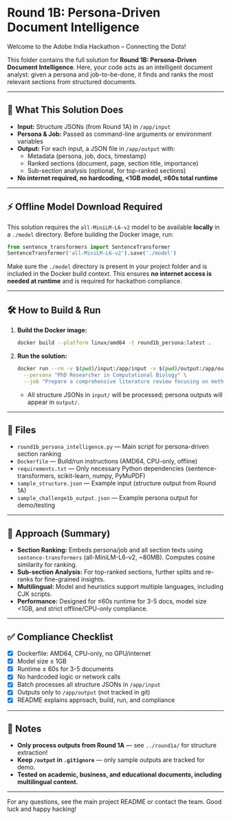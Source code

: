 # Round 1B: Persona-Driven Document Intelligence

Welcome to the Adobe India Hackathon – Connecting the Dots!

This folder contains the full solution for **Round 1B: Persona-Driven Document Intelligence**. Here, your code acts as an intelligent document analyst: given a persona and job-to-be-done, it finds and ranks the most relevant sections from structured documents.

---

## 🚀 What This Solution Does
- **Input:** Structure JSONs (from Round 1A) in `/app/input`
- **Persona & Job:** Passed as command-line arguments or environment variables
- **Output:** For each input, a JSON file in `/app/output` with:
  - Metadata (persona, job, docs, timestamp)
  - Ranked sections (document, page, section title, importance)
  - Sub-section analysis (optional, for top-ranked sections)
- **No internet required, no hardcoding, <1GB model, ≤60s total runtime**

---

## ⚡️ Offline Model Download Required

This solution requires the `all-MiniLM-L6-v2` model to be available **locally** in a `./model` directory. Before building the Docker image, run:

```python
from sentence_transformers import SentenceTransformer
SentenceTransformer('all-MiniLM-L6-v2').save('./model')
```

Make sure the `./model` directory is present in your project folder and is included in the Docker build context. This ensures **no internet access is needed at runtime** and is required for hackathon compliance.

---

## 🛠️ How to Build & Run

1. **Build the Docker image:**
   ```sh
   docker build --platform linux/amd64 -t round1b_persona:latest .
   ```
2. **Run the solution:**
   ```sh
   docker run --rm -v $(pwd)/input:/app/input -v $(pwd)/output:/app/output --network none round1b_persona:latest \
     --persona "PhD Researcher in Computational Biology" \
     --job "Prepare a comprehensive literature review focusing on methodologies, datasets, and performance benchmarks"
   ```
   - All structure JSONs in `input/` will be processed; persona outputs will appear in `output/`.

---

## 📁 Files
- `round1b_persona_intelligence.py` — Main script for persona-driven section ranking
- `Dockerfile` — Build/run instructions (AMD64, CPU-only, offline)
- `requirements.txt` — Only necessary Python dependencies (sentence-transformers, scikit-learn, numpy, PyMuPDF)
- `sample_structure.json` — Example input (structure output from Round 1A)
- `sample_challenge1b_output.json` — Example persona output for demo/testing

---

## 🧠 Approach (Summary)
- **Section Ranking:** Embeds persona/job and all section texts using `sentence-transformers` (all-MiniLM-L6-v2, ~80MB). Computes cosine similarity for ranking.
- **Sub-section Analysis:** For top-ranked sections, further splits and re-ranks for fine-grained insights.
- **Multilingual:** Model and heuristics support multiple languages, including CJK scripts.
- **Performance:** Designed for ≤60s runtime for 3-5 docs, model size <1GB, and strict offline/CPU-only compliance.

---

## ✅ Compliance Checklist
- [x] Dockerfile: AMD64, CPU-only, no GPU/internet
- [x] Model size ≤ 1GB
- [x] Runtime ≤ 60s for 3-5 documents
- [x] No hardcoded logic or network calls
- [x] Batch processes all structure JSONs in `/app/input`
- [x] Outputs only to `/app/output` (not tracked in git)
- [x] README explains approach, build, run, and compliance

---

## 📢 Notes
- **Only process outputs from Round 1A** — see `../round1a/` for structure extraction!
- **Keep `/output` in `.gitignore`** — only sample outputs are tracked for demo.
- **Tested on academic, business, and educational documents, including multilingual content.**

---

For any questions, see the main project README or contact the team. Good luck and happy hacking!
